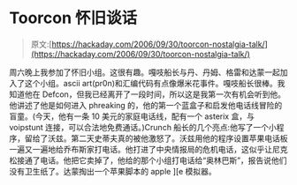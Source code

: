 # Toorcon 怀旧谈话

> 原文:[https://hackaday.com/2006/09/30/toorcon-nostalgia-talk/](https://hackaday.com/2006/09/30/toorcon-nostalgia-talk/)

周六晚上我参加了怀旧小组。这很有趣。嘎吱船长与丹、丹姆、格雷和达蒙一起加入了这个小组。ascii art(pr0n)和汇编代码有点像爆米花事件。嘎吱船长很棒。我知道他在 Defcon，但我已经离开了一段时间，所以这是我第一次有机会听到他。他讲述了他是如何进入 phreaking 的，他的第一个蓝盒子和启发他电话线冒险的盲童。(今天，他有一条 10 美元的家庭电话线，配有一个 asterix 盒，与 voipstunt 连接，可以合法地免费通话。)Crunch 船长的几个亮点:他写了一个小程序，留给了沃兹。第二天史蒂夫真的被他激怒了。沃兹用他的程序设置苹果电话板一遍又一遍地给乔布斯家打电话。他打进了中央情报局的危机电话，这似乎让尼克松接通了电话。他把它卖掉了，他给的那个小组打电话给“奥林巴斯”，报告说他们没有卫生纸了。达蒙掏出一个苹果脚本的 apple ][e 模拟器。